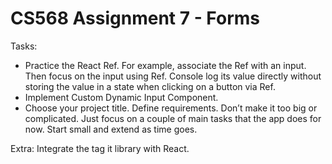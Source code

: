 # CS568 Assignment 7 - Forms

Tasks:
- Practice the React Ref. For example, associate the Ref with an input. Then focus on the input using Ref. Console log its value directly without storing the value in a state when clicking on a button via Ref.
- Implement Custom Dynamic Input Component.
- Choose your project title. Define requirements. Don’t make it too big or complicated. Just focus on a couple of main tasks that the app does for now. Start small and extend as time goes.

Extra: Integrate the tag it library with React.
